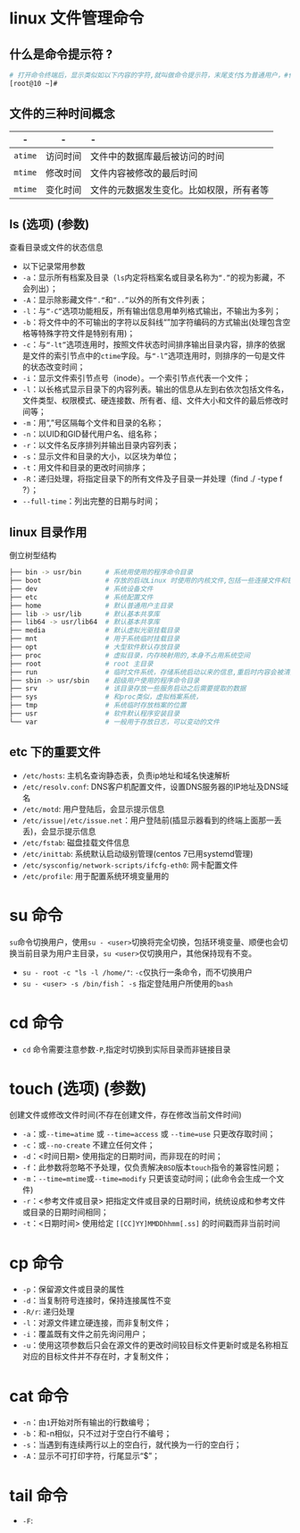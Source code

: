 # linux 文件管理命令 

## 什么是命令提示符 ?
```bash
# 打开命令终端后，显示类似如以下内容的字符,就叫做命令提示符，末尾支付$为普通用户，#代表为root用户 
[root@10 ~]#
```
## 文件的三种时间概念  
|-|-|-|
|:-:|:-:|:-|
|`atime`| 访问时间| 文件中的数据库最后被访问的时间|
|`mtime`| 修改时间| 文件内容被修改的最后时间|
|`mtime`| 变化时间| 文件的元数据发生变化。比如权限，所有者等|  



## ls (选项) (参数)  
查看目录或文件的状态信息  
- 以下记录常用参数 
- `-a`：显示所有档案及目录（`ls`内定将档案名或目录名称为`“.”`的视为影藏，不会列出）；
- `-A`：显示除影藏文件`“.“`和`“..”`以外的所有文件列表；
- `-l`：与`“-C”`选项功能相反，所有输出信息用单列格式输出，不输出为多列；
- `-b`：将文件中的不可输出的字符以反斜线“”加字符编码的方式输出(处理包含空格等特殊字符文件是特别有用)；
- `-c`：与`“-lt”`选项连用时，按照文件状态时间排序输出目录内容，排序的依据是文件的索引节点中的`ctime`字段。与`“-l”`选项连用时，则排序的一句是文件的状态改变时间；
- `-i`：显示文件索引节点号（inode）。一个索引节点代表一个文件；
- `-l`：以长格式显示目录下的内容列表。输出的信息从左到右依次包括文件名，文件类型、权限模式、硬连接数、所有者、组、文件大小和文件的最后修改时间等；
- `-m`：用“,”号区隔每个文件和目录的名称；
- `-n`：以UID和GID替代用户名、组名称；
- `-r`：以文件名反序排列并输出目录内容列表；
- `-s`：显示文件和目录的大小，以区块为单位；
- `-t`：用文件和目录的更改时间排序；
- `-R`：递归处理，将指定目录下的所有文件及子目录一并处理（find ./ -type f ?）；
- `--full-time`：列出完整的日期与时间；

## linux 目录作用 
倒立树型结构  
```bash
├── bin -> usr/bin      # 系统用使用的程序命令目录
├── boot                # 存放的启动Linux 时使用的内核文件,包括一些连接文件和镜像文件
├── dev                 # 系统设备文件
├── etc                 # 系统配置文件
├── home                # 默认普通用户主目录
├── lib -> usr/lib      # 默认基本共享库
├── lib64 -> usr/lib64  # 默认基本共享库
├── media               # 默认虚拟光驱挂载目录
├── mnt                 # 用于系统临时挂载目录
├── opt                 # 大型软件默认存放目录
├── proc                # 虚拟目录，内存映射用的,本身不占用系统空间 
├── root                # root 主目录
├── run                 # 临时文件系统，存储系统启动以来的信息,重启时内容会被清空  
├── sbin -> usr/sbin    # 超级用户使用的程序命令目录
├── srv                 # 该目录存放一些服务启动之后需要提取的数据
├── sys                 # 和proc类似，虚拟档案系统，
├── tmp                 # 系统临时存放档案的位置 
├── usr                 # 软件默认程序安装目录 
└── var                 # 一般用于存放日志，可以变动的文件 
```

## etc 下的重要文件 
- `/etc/hosts`: 主机名查询静态表，负责ip地址和域名快速解析  
- `/etc/resolv.conf`: DNS客户机配置文件，设置DNS服务器的IP地址及DNS域名  
- `/etc/motd`: 用户登陆后，会显示提示信息 
- `/etc/issue|/etc/issue.net`：用户登陆前(插显示器看到的终端上面那一丢丢)，会显示提示信息
- `/etc/fstab`: 磁盘挂载文件信息   
- `/etc/inittab`: 系统默认启动级别管理(centos 7已用systemd管理)  
- `/etc/sysconfig/network-scripts/ifcfg-eth0`: 网卡配置文件   
- `/etc/profile`: 用于配置系统环境变量用的  


# su 命令 
`su`命令切换用户，使用`su - <user>`切换将完全切换，包括环境变量、顺便也会切换当前目录为用户主目录，`su <user>`仅切换用户，其他保持现有不变。 
- `su - root -c "ls -l /home/"`: `-c`仅执行一条命令，而不切换用户  
- `su - <user> -s /bin/fish`： `-s` 指定登陆用户所使用的`bash`  

# cd 命令 
- `cd` 命令需要注意参数`-P`,指定时切换到实际目录而非链接目录  

# touch (选项) (参数)
创建文件或修改文件时间(不存在创建文件，存在修改当前文件时间)  

- `-a`：或`--time=atime` 或 `--time=access` 或 `--time=use`  只更改存取时间；
- `-c`：或`--no-create`  不建立任何文件；
- `-d`：<时间日期> 使用指定的日期时间，而非现在的时间；
- `-f`：此参数将忽略不予处理，仅负责解决`BSD`版本`touch`指令的兼容性问题；
- `-m`：`--time=mtime`或`--time=modify`  只更该变动时间；(此命令会生成一个文件)
- `-r`：<参考文件或目录>  把指定文件或目录的日期时间，统统设成和参考文件或目录的日期时间相同；
- `-t`：<日期时间>  使用给定 `[[CC]YY]MMDDhhmm[.ss]` 的时间戳而非当前时间  

# cp 命令
- `-p`：保留源文件或目录的属性  
- `-d`：当复制符号连接时，保持连接属性不变   
- `-R/r`: 递归处理  
- `-l`：对源文件建立硬连接，而非复制文件；
- `-i`：覆盖既有文件之前先询问用户；
- `-u`：使用这项参数后只会在源文件的更改时间较目标文件更新时或是名称相互对应的目标文件并不存在时，才复制文件；

# cat 命令 
- `-n`：由`1`开始对所有输出的行数编号；  
- `-b`：和-n相似，只不过对于空白行不编号；  
- `-s`：当遇到有连续两行以上的空白行，就代换为一行的空白行；  
- `-A`：显示不可打印字符，行尾显示“$”；  


# tail 命令 
- `-F`: 
